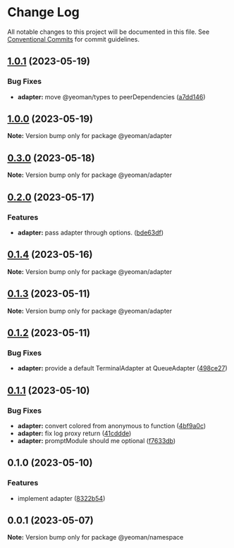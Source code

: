 # Change Log

All notable changes to this project will be documented in this file.
See [Conventional Commits](https://conventionalcommits.org) for commit guidelines.

## [1.0.1](https://github.com/yeoman/yeoman-api/compare/@yeoman/adapter@1.0.0...@yeoman/adapter@1.0.1) (2023-05-19)

### Bug Fixes

- **adapter:** move @yeoman/types to peerDependencies ([a7dd146](https://github.com/yeoman/yeoman-api/commit/a7dd146c61aae9fa56aabcb42d3ac17f9ca35040))

## [1.0.0](https://github.com/yeoman/yeoman-api/compare/@yeoman/adapter@0.3.0...@yeoman/adapter@1.0.0) (2023-05-19)

**Note:** Version bump only for package @yeoman/adapter

## [0.3.0](https://github.com/yeoman/yeoman-api/compare/@yeoman/adapter@0.2.0...@yeoman/adapter@0.3.0) (2023-05-18)

**Note:** Version bump only for package @yeoman/adapter

## [0.2.0](https://github.com/yeoman/yeoman-api/compare/@yeoman/adapter@0.1.4...@yeoman/adapter@0.2.0) (2023-05-17)

### Features

- **adapter:** pass adapter through options. ([bde63df](https://github.com/yeoman/yeoman-api/commit/bde63df0b9d3d45c8cc34534175d839486cfd091))

## [0.1.4](https://github.com/yeoman/yeoman-api/compare/@yeoman/adapter@0.1.3...@yeoman/adapter@0.1.4) (2023-05-16)

**Note:** Version bump only for package @yeoman/adapter

## [0.1.3](https://github.com/yeoman/yeoman-api/compare/@yeoman/adapter@0.1.2...@yeoman/adapter@0.1.3) (2023-05-11)

**Note:** Version bump only for package @yeoman/adapter

## [0.1.2](https://github.com/yeoman/yeoman-api/compare/@yeoman/adapter@0.1.1...@yeoman/adapter@0.1.2) (2023-05-11)

### Bug Fixes

- **adapter:** provide a default TerminalAdapter at QueueAdapter ([498ce27](https://github.com/yeoman/yeoman-api/commit/498ce273e392cb81462a99108ad45b2aa73e5e43))

## [0.1.1](https://github.com/yeoman/yeoman-api/compare/@yeoman/adapter@0.1.0...@yeoman/adapter@0.1.1) (2023-05-10)

### Bug Fixes

- **adapter:** convert colored from anonymous to function ([4bf9a0c](https://github.com/yeoman/yeoman-api/commit/4bf9a0c2bf8d8a58ca14d2071d4244ff7d33d1c6))
- **adapter:** fix log proxy return ([41cddde](https://github.com/yeoman/yeoman-api/commit/41cdddea69ea85a5ddfd48f5d92551074bbc316c))
- **adapter:** promptModule should me optional ([f7633db](https://github.com/yeoman/yeoman-api/commit/f7633dbabd81b8855c25c6153f7c5a0859bfaad0))

## 0.1.0 (2023-05-10)

### Features

- implement adapter ([8322b54](https://github.com/yeoman/yeoman-api/commit/8322b54e30425073543d754d419039fc71bd9fb4))

## 0.0.1 (2023-05-07)

**Note:** Version bump only for package @yeoman/namespace
